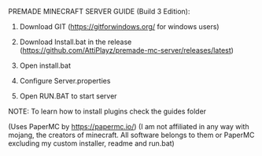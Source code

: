 PREMADE MINECRAFT SERVER GUIDE (Build 3 Edition):

1. Download GIT (https://gitforwindows.org/ for windows users)

2. Download Install.bat in the release (https://github.com/AttiPlayz/premade-mc-server/releases/latest)

3. Open install.bat

4. Configure Server.properties

5. Open RUN.BAT to start server



NOTE: To learn how to install plugins check the guides folder

(Uses PaperMC by https://papermc.io/)
(I am not affiliated in any way with mojang, the creators of minecraft. All software belongs to them or PaperMC excluding my custom installer, readme and run.bat)
